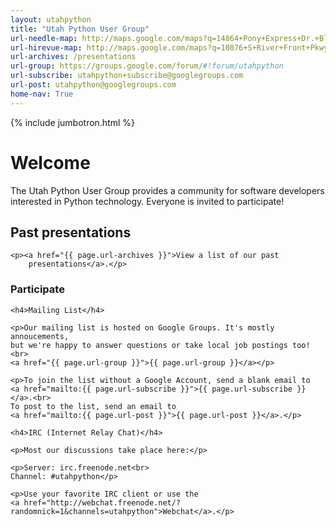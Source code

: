 ```yaml
---
layout: utahpython
title: "Utah Python User Group"
url-needle-map: http://maps.google.com/maps?q=14864+Pony+Express+Dr.+Bluffdale,+UT+84065
url-hirevue-map: http://maps.google.com/maps?q=10876+S+River+Front+Pkwy+South+Jordan%2C+UT+84095
url-archives: /presentations
url-group: https://groups.google.com/forum/#!forum/utahpython
url-subscribe: utahpython+subscribe@googlegroups.com
url-post: utahpython@googlegroups.com
home-nav: True
---
```

{% include jumbotron.html %}

<h1>Welcome</h1>

<p>The Utah Python User Group provides a community for software developers
interested in Python technology. Everyone is invited to participate!</p>

<div class="meetings">

</div>
<div class="archives">
    <h2>Past presentations</h2>

    <p><a href="{{ page.url-archives }}">View a list of our past
        presentations</a>.</p>
</div>

<div class="membership">
    <h3>Participate</h3>

    <h4>Mailing List</h4>

    <p>Our mailing list is hosted on Google Groups. It's mostly annoucements,
    but we're happy to answer questions or take local job postings too!<br>
    <a href="{{ page.url-group }}">{{ page.url-group }}</a></p>

    <p>To join the list without a Google Account, send a blank email to
    <a href="mailto:{{ page.url-subscribe }}">{{ page.url-subscribe }}</a>.<br>
    To post to the list, send an email to
    <a href="mailto:{{ page.url-post }}">{{ page.url-post }}</a>.</p>

    <h4>IRC (Internet Relay Chat)</h4>

    <p>Most our discussions take place here:</p>

    <p>Server: irc.freenode.net<br>
    Channel: #utahpython</p>

    <p>Use your favorite IRC client or use the
    <a href="http://webchat.freenode.net/?randomnick=1&channels=utahpython">Webchat</a>.</p>
</div>
